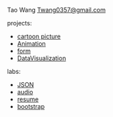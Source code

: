Tao Wang Twang0357@gmail.com

projects:
- [cartoon picture](projects/cartoon/index.html)
- [Animation](projects/Animation/index.html)
- [form](projects/Form/index.html)
- [DataVisualization](projects/DataVisualization/index.html)
 
labs:
- [JSON](labs/json/index.html)
- [audio](labs/audio/index.html)
- [resume](labs/resume/index.html)
- [bootstrap](labs/bootstrap/index.html)
